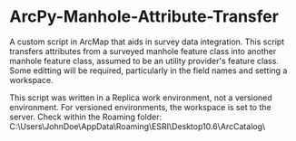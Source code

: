 # ArcPy-Manhole-Attribute-Transfer

A custom script in ArcMap that aids in survey data integration. This script transfers attributes from a surveyed manhole feature class into another manhole 
feature class, assumed to be an utility provider's feature class. Some editting will be required, particularly in the field names and setting a workspace.

This script was written in a Replica work environment, not a versioned environment. For versioned environments, the workspace is set to the server. Check within the Roaming folder:
  C:\Users\JohnDoe\AppData\Roaming\ESRI\Desktop10.6\ArcCatalog\
